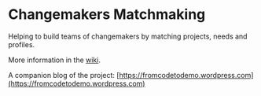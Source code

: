 # Changemakers Matchmaking

Helping to build teams of changemakers by matching projects, needs and profiles.

More information in the [wiki](https://github.com/jlmacle/ChangeMakersMatchMaking/wiki).

A companion blog of the project:
[https://fromcodetodemo.wordpress.com](https://fromcodetodemo.wordpress.com)

